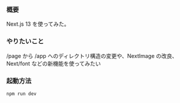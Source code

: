 ### 概要
Next.js 13 を使ってみた。

### やりたいこと
/page から /app へのディレクトリ構造の変更や、NextImage の改良、Next/font などの新機能を使ってみたい

### 起動方法
```bash
npm run dev
```